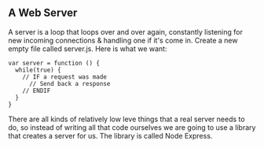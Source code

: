 ## A Web Server

A server is a loop that loops over and over again, constantly listening for new incoming connections & handling one if it's come in.  Create a new empty file called server.js.  Here is what we want:

```
var server = function () {
  while(true) {
    // IF a request was made
      // Send back a response
    // ENDIF
  }
}

```

There are all kinds of relatively low leve things that a real server needs to do, so instead of writing all that code ourselves we are going to use a library that creates a server for us.  The library is called Node Express.